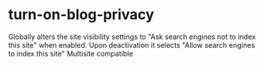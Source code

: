 turn-on-blog-privacy
====================

Globally alters the site visibility settings to "Ask search engines not to index this site" when enabled. Upon deactivation it selects "Allow search engines to index this site" Multisite compatible